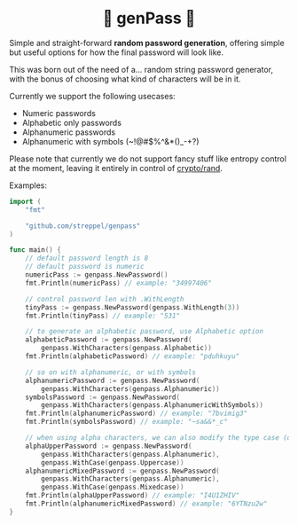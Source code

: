 <h1 align="center">
  <br>
  🔢 genPass 🔣
</h1>

Simple and straight-forward **random password generation**, offering simple but useful options for how the final password will look like.

This was born out of the need of a... random string password generator, with the bonus of choosing what kind of characters will be in it.

Currently we support the following usecases:
- Numeric passwords
- Alphabetic only passwords
- Alphanumeric passwords
- Alphanumeric with symbols (~!@#$%^&*()_-+?)

Please note that currently we do not support fancy stuff like entropy control at the moment, leaving it entirely in control of [crypto/rand](https://godoc.org/crypto/rand).

Examples:

```go
import (
	"fmt"

	"github.com/streppel/genpass"
)

func main() {
	// default password length is 8
	// default password is numeric
	numericPass := genpass.NewPassword()
	fmt.Println(numericPass) // example: "34997406"

	// control password len with .WithLength
	tinyPass := genpass.NewPassword(genpass.WithLength(3))
	fmt.Println(tinyPass) // example: "531"

	// to generate an alphabetic password, use Alphabetic option
	alphabeticPassword := genpass.NewPassword(
		genpass.WithCharacters(genpass.Alphabetic))
	fmt.Println(alphabeticPassword) // example: "pduhkuyu"

	// so on with alphanumeric, or with symbols
	alphanumericPassword := genpass.NewPassword(
		genpass.WithCharacters(genpass.Alphanumeric))
	symbolsPassword := genpass.NewPassword(
		genpass.WithCharacters(genpass.AlphanumericWithSymbols))
	fmt.Println(alphanumericPassword) // example: "7bvimig3"
	fmt.Println(symbolsPassword) // example: "~sa&&*_c"

	// when using alpha characters, we can also modify the type case (default is lower)
	alphaUpperPassword := genpass.NewPassword(
		genpass.WithCharacters(genpass.Alphanumeric),
		genpass.WithCase(genpass.Uppercase))
	alphanumericMixedPassword := genpass.NewPassword(
		genpass.WithCharacters(genpass.Alphanumeric),
		genpass.WithCase(genpass.Mixedcase))
	fmt.Println(alphaUpperPassword) // example: "I4U1ZHIV"
	fmt.Println(alphanumericMixedPassword) // example: "6YTNzu2w"
}
```